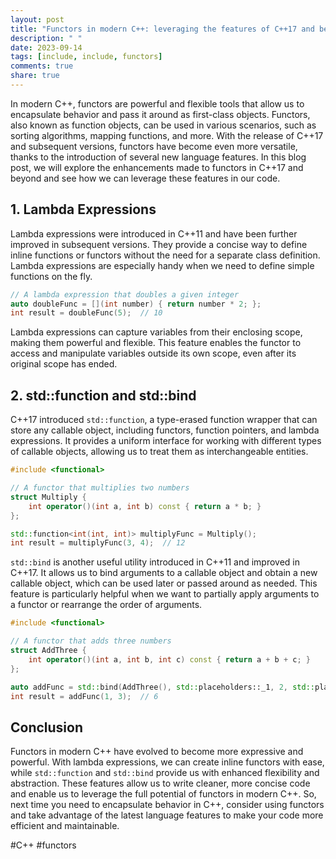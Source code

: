 ```yaml
---
layout: post
title: "Functors in modern C++: leveraging the features of C++17 and beyond"
description: " "
date: 2023-09-14
tags: [include, include, functors]
comments: true
share: true
---
```


In modern C++, functors are powerful and flexible tools that allow us to encapsulate behavior and pass it around as first-class objects. Functors, also known as function objects, can be used in various scenarios, such as sorting algorithms, mapping functions, and more. With the release of C++17 and subsequent versions, functors have become even more versatile, thanks to the introduction of several new language features. In this blog post, we will explore the enhancements made to functors in C++17 and beyond and see how we can leverage these features in our code.

## 1. Lambda Expressions

Lambda expressions were introduced in C++11 and have been further improved in subsequent versions. They provide a concise way to define inline functions or functors without the need for a separate class definition. Lambda expressions are especially handy when we need to define simple functions on the fly.

```cpp
// A lambda expression that doubles a given integer
auto doubleFunc = [](int number) { return number * 2; };
int result = doubleFunc(5);  // 10
```

Lambda expressions can capture variables from their enclosing scope, making them powerful and flexible. This feature enables the functor to access and manipulate variables outside its own scope, even after its original scope has ended.

## 2. std::function and std::bind

C++17 introduced `std::function`, a type-erased function wrapper that can store any callable object, including functors, function pointers, and lambda expressions. It provides a uniform interface for working with different types of callable objects, allowing us to treat them as interchangeable entities.

```cpp
#include <functional>

// A functor that multiplies two numbers
struct Multiply {
    int operator()(int a, int b) const { return a * b; }
};

std::function<int(int, int)> multiplyFunc = Multiply();
int result = multiplyFunc(3, 4);  // 12
```

`std::bind` is another useful utility introduced in C++11 and improved in C++17. It allows us to bind arguments to a callable object and obtain a new callable object, which can be used later or passed around as needed. This feature is particularly helpful when we want to partially apply arguments to a functor or rearrange the order of arguments.

```cpp
#include <functional>

// A functor that adds three numbers
struct AddThree {
    int operator()(int a, int b, int c) const { return a + b + c; }
};

auto addFunc = std::bind(AddThree(), std::placeholders::_1, 2, std::placeholders::_2);
int result = addFunc(1, 3);  // 6
```

## Conclusion

Functors in modern C++ have evolved to become more expressive and powerful. With lambda expressions, we can create inline functors with ease, while `std::function` and `std::bind` provide us with enhanced flexibility and abstraction. These features allow us to write cleaner, more concise code and enable us to leverage the full potential of functors in modern C++. So, next time you need to encapsulate behavior in C++, consider using functors and take advantage of the latest language features to make your code more efficient and maintainable.

#C++ #functors